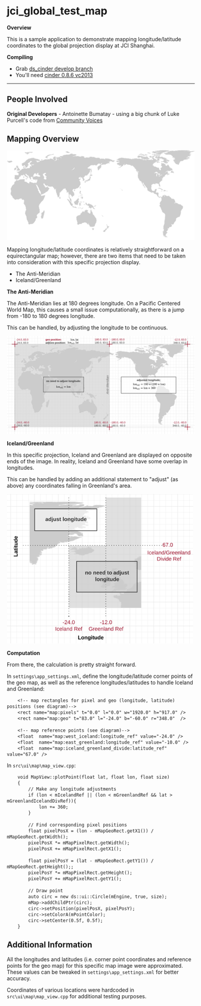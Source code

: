 jci_global_test_map
=================
**Overview**

This is a sample application to demonstrate mapping longitude/latitude coordinates to the global projection display at JCI Shanghai.

**Compiling**

* Grab [ds_cinder develop branch](https://github.com/Downstream/ds_cinder)
* You'll need [cinder 0.8.6 vc2013](http://libcinder.org/download/)

***

## People Involved

**Original Developers** - Antoinette Bumatay - using a big chunk of Luke Purcell's code from [Community Voices](https://github.com/Downstream/northwest_mutual_tapestry/tree/community_voices) 

## Mapping Overview

<img src="https://github.com/Downstream/jci_global_test_map/blob/master/data/images/temp/1920x917_map_and_projection_area.png"/>

Mapping longitude/latitude coordinates is relatively straightforward on a equirectangular map; however, there are two items that need to be taken into consideration with this specific projection display.
* The Anti-Meridian
* Iceland/Greenland

**The Anti-Meridian**

The Anti-Meridian lies at 180 degrees longitude. On a Pacific Centered World Map, this causes a small issue computationally, as there is a jump from -180 to 180 degrees longitude.

This can be handled, by adjusting the longitude to be continuous.

<img src="https://raw.githubusercontent.com/Downstream/jci_global_test_map/master/docs/media/diagram.png"/>

**Iceland/Greenland**

In this specific projection, Iceland and Greenland are displayed on opposite ends of the image. In reality, Iceland and Greenland have some overlap in longitudes.

This can be handled by adding an additional statement to "adjust" (as above) any coordinates falling in Greenland's area.

<img src="https://raw.githubusercontent.com/Downstream/jci_global_test_map/master/docs/media/caseGreenlandIceland.png" width="500"/>

**Computation**

From there, the calculation is pretty straight forward.

In `settings\app_settings.xml`, define the longitude/latitude corner points of the geo map, as well as the reference longitudes/latitudes to handle Iceland and Greenland:
```
	<!-- map rectangles for pixel and geo (longitude, latitude) positions (see diagram)-->
	<rect name="map:pixels" t="0.0" l="0.0" w="1920.0" h="917.0" />
	<rect name="map:geo" t="83.0" l="-24.0" b="-60.0" r="348.0"  />
	
	<!-- map reference points (see diagram)-->
	<float  name="map:west_iceland:longitude_ref" value="-24.0" />
	<float  name="map:east_greenland:longitude_ref" value="-10.0" />
	<float  name="map:iceland_greenland_divide:latitude_ref" value="67.0" />
```

In `src\ui\map\map_view.cpp`:
```
	void MapView::plotPoint(float lat, float lon, float size)
	{
		// Make any longitude adjustments
		if (lon < mIcelandRef || (lon < mGreenlandRef && lat > mGreenlandIcelandDivRef)){
			lon += 360;
		}

		// Find corresponding pixel positions
		float pixelPosX = (lon - mMapGeoRect.getX1()) / mMapGeoRect.getWidth();
		pixelPosX *= mMapPixelRect.getWidth();
		pixelPosX += mMapPixelRect.getX1();

		float pixelPosY = (lat - mMapGeoRect.getY1()) / mMapGeoRect.getHeight();;
		pixelPosY *= mMapPixelRect.getHeight();
		pixelPosY += mMapPixelRect.getY1();

		// Draw point
		auto circ = new ds::ui::Circle(mEngine, true, size);
		mMap->addChildPtr(circ);
		circ->setPosition(pixelPosX, pixelPosY);
		circ->setColorA(mPointColor);
		circ->setCenter(0.5f, 0.5f);
	}
```

## Additional Information

All the longitudes and latitudes (i.e. corner point coordinates and reference points for the geo map) for this specific map image were approximated. These values can be tweaked in `settings\app_settings.xml` for better accuracy.

Coordinates of various locations were hardcoded in `src\ui\map\map_view.cpp` for additional testing purposes.
